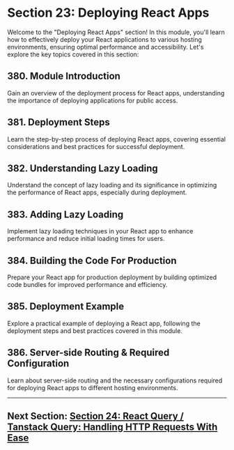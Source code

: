 # Section 23: Deploying React Apps

Welcome to the "Deploying React Apps" section! In this module, you'll learn how to effectively deploy your React applications to various hosting environments, ensuring optimal performance and accessibility. Let's explore the key topics covered in this section:

## 380. Module Introduction

Gain an overview of the deployment process for React apps, understanding the importance of deploying applications for public access.

## 381. Deployment Steps

Learn the step-by-step process of deploying React apps, covering essential considerations and best practices for successful deployment.

## 382. Understanding Lazy Loading

Understand the concept of lazy loading and its significance in optimizing the performance of React apps, especially during deployment.

## 383. Adding Lazy Loading

Implement lazy loading techniques in your React app to enhance performance and reduce initial loading times for users.

## 384. Building the Code For Production

Prepare your React app for production deployment by building optimized code bundles for improved performance and efficiency.

## 385. Deployment Example

Explore a practical example of deploying a React app, following the deployment steps and best practices covered in this module.

## 386. Server-side Routing & Required Configuration

Learn about server-side routing and the necessary configurations required for deploying React apps to different hosting environments.

---

## Next Section: [Section 24: React Query / Tanstack Query: Handling HTTP Requests With Ease](/Section24-react-query-tanstack-query-handling-http-requests-with-ease)
